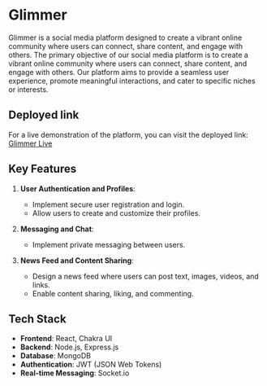 # Glimmer

Glimmer is a social media platform designed to create a vibrant online community where users can connect, share content, and engage with others. The primary objective of our social media platform is to create a vibrant online community where users can connect, share content, and engage with others. Our platform aims to provide a seamless user experience, promote meaningful interactions, and cater to specific niches or interests.

## Deployed link

For a live demonstration of the platform, you can visit the deployed link: [Glimmer Live](https://glimmer.onrender.com)

## Key Features

1. **User Authentication and Profiles**:
   - Implement secure user registration and login.
   - Allow users to create and customize their profiles.

2. **Messaging and Chat**:
   - Implement private messaging between users.

3. **News Feed and Content Sharing**:
   - Design a news feed where users can post text, images, videos, and links.
   - Enable content sharing, liking, and commenting.

## Tech Stack

- **Frontend**: React, Chakra UI
- **Backend**: Node.js, Express.js
- **Database**: MongoDB
- **Authentication**: JWT (JSON Web Tokens)
- **Real-time Messaging**: Socket.io


